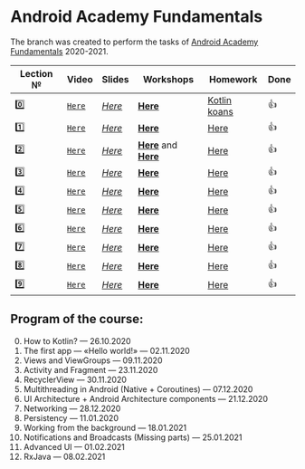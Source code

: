 # Android Academy Fundamentals
The branch was created to perform the tasks of [Android Academy Fundamentals](https://github.com/android-academy-minsk) 2020-2021.

| Lection № | Video | Slides | Workshops | Homework | Done
---|---|---|---|---|---
| :zero: | [`Here`](https://www.youtube.com/watch?v=_clrkv6VL4g) | [*Here*](https://docs.google.com/presentation/d/1Ndgbz6m9ydFFdTu2tXuN2Gussp49f_dnRr6cruwZXDE/edit#slide=id.ga4a15a5964_0_76) | [**Here**](https://github.com/Android-Academy-Global/2020-Fundamentals-Kotlin) | [Kotlin koans](https://play.kotlinlang.org/koans) | :+1:
| :one: | [`Here`](https://www.youtube.com/watch?v=d0944nsdnAg&ab_channel=AndroidAcademyGlobal) |[*Here*](https://docs.google.com/presentation/d/e/2PACX-1vSJH3ethtBzdUUFYS_-CHt4g99RQ9llzJGFO5RUsWDaMjsJwhYzQia23WZ4psU95MMqbt7g4xFGXGkl/pub?start=false&loop=false&delayms=3000&slide=id.ga69feb33e5_1_16) | [**Here**](https://drive.google.com/drive/folders/1AFM8vJzOftXKsiXlQG30BcdpDazjyyc3) | [Here](https://docs.google.com/document/d/e/2PACX-1vTZwbPObJnhMcN5FwTN9uxPZ2kNr8Vu9r07ggzpP2E5M9vzFvzlGyKM-CazwQOQt4QPy3Z_jf-Xa9Ri/pub) | :+1:
| :two: | [`Here`](https://www.youtube.com/watch?v=YPdpIpUeWsw&ab_channel=AndroidAcademyGlobal) |[*Here*](https://docs.google.com/presentation/d/1JR1LFs69fYWrWpy95pVDiwxu6dtwFshz16flkhFwN4w/edit?usp=drive_web&ouid=100062930525414799059) | [**Here**](https://docs.google.com/document/d/e/2PACX-1vRmW3fYdQkM2q43JQuZ2n9yofGg5Ds2bmbTvBp6CA2i6GHsw6_dxHEBhKgHbped3HauB7i97e9XUfFx/pub) and [**Here**](https://docs.google.com/document/d/e/2PACX-1vT8clU216o_NJallydvjFFKbOtzp7tfcedVdypRoWzQ-uzNq3pa2z_9DK8N46xsscLKW_ZqIr9VdWxm/pub) | [Here](https://docs.google.com/document/d/1M4DH6qMoDVYzxJtTjdRCjmn63JrIZE6z3oQFTnQUeVY/edit) | :+1:
| :three: | [`Here`](https://www.youtube.com/watch?v=Gb71h-cEUZs&feature=youtu.be&ab_channel=AndroidAcademyGlobal) |[*Here*](https://docs.google.com/presentation/d/1C09gRP3779Eilcc3LcE2RsaxWyDrjDMEAkdJw_nirsE/edit) | [**Here**](https://drive.google.com/drive/folders/1jp6jcWQLEsMK5ze7IYc29ldD19fOwDpx) | [Here](https://docs.google.com/document/d/e/2PACX-1vRinJc51_6FSPPjN11LvWY8sJmL44uQzeks2wpg-OtptXXhV4I48aGWsHsuVbsHIbPdSB1xfNvQZPJ_/pub) | :+1:
| :four: | [`Here`](https://www.youtube.com/watch?v=7WR0d4bsIIc&ab_channel=AndroidAcademyGlobal) |[*Here*](https://docs.google.com/presentation/d/e/2PACX-1vS_dPsaFLz7RfXSDYPLxyt_iwuuluSGh-5xrrvMTrlm97EvGgjcVc-yP9-yqsIgO7Rzj-2M52RChZEG/pub?start=false&loop=false&delayms=3000&slide=id.g5ff4286019_0_148) | [**Here**](https://drive.google.com/drive/folders/1WbJFskTDk4GOuVfK5QBd-9I8FKjLtGk5) | [Here](https://docs.google.com/document/d/19fnPy3Zh3yMjn1y5HpufL3yZdA6_cdWQFBP-6Z9mYqM/edit) | :+1:
| :five: | [`Here`](https://www.youtube.com/watch?v=iWiSQydw1qk&feature=youtu.be&ab_channel=AndroidAcademyGlobal) |[*Here*](https://docs.google.com/presentation/d/1uunUXtuO7veS1VkSJB5voaZe4alTsV74SRUBVl_5fB4/edit) | [**Here**](https://drive.google.com/drive/folders/1A8qZHL2edV76P28AOek_4SryHQif5Vpi) | [Here](https://docs.google.com/document/d/146nTjhH58N11yfNQLdK92gN0Hfd_P1GqNB9Bg8NH9Do/edit) | :+1:
| :six: | [`Here`](https://www.youtube.com/watch?v=ZOIuKFLwJzA&t=33s&ab_channel=AndroidAcademyGlobal) |[*Here*](about:blank) | [**Here**](https://drive.google.com/drive/folders/1TMGW2XjP4464lLHBFoGD7JYqZ2IeV59U) | [Here](https://docs.google.com/document/d/15FGkJWa4MGWxqhAstjTcodAJyreOUYY7LtfmYDUFOws/edit) | :+1:
| :seven: | [`Here`](https://www.youtube.com/watch?v=7QEW_YUyzBY&ab_channel=AndroidAcademyGlobal) |[*Here*](https://docs.google.com/presentation/d/1DEjXxsx90TlLWp030QOXLcpu2HEFv1pIi4uXzxx_qWk/edit) | [**Here**](https://drive.google.com/drive/folders/1bTSshlHcomOBorYxh8Dy6klFcwmozdLz) | [Here](https://docs.google.com/document/d/1kqNLXs5tsUuTABM0QXR8wmf69PBFS6DF/edit) | :+1:
| :eight: |  [`Here`](https://www.youtube.com/watch?v=5ZBjLvknWFE&ab_channel=AndroidAcademyGlobal) |[*Here*](https://docs.google.com/presentation/d/1lAnIOr2nbMcyZmww_hxqI9_qY6srScvpgVjRxy4ek2Y/edit) | [**Here**](https://drive.google.com/drive/folders/1fSn2bskXc5CofN4wjNrvjYgUahbuOCFh) | [Here](https://docs.google.com/document/d/1IdslLqiD4Y_4nRCVhbkYor5yC3UQIZbc7o0nRkjAubQ/edit) | :+1:
| :nine: |  [`Here`](https://www.youtube.com/watch?v=porIRRPtTaw&feature=youtu.be&ab_channel=AndroidAcademyGlobal) |[*Here*](https://docs.google.com/presentation/d/e/2PACX-1vT7i0JA8pWL-Oo3Lf0p_UUgCU_uogEWdBHsunTKTtNYsN5D3Et-ruyO-zk3qk8vNpY0nF9ROVJKGRCP/pub?start=false&loop=false&delayms=5000&slide=id.g3daa5e59b2_0_2) | [**Here**](https://drive.google.com/drive/folders/1CBTLyqu4CoMFKDvMZBu_te_pwgpMFC4q) | [Here](https://docs.google.com/document/d/e/2PACX-1vSXQnN2z4ahiXb-1ER-fzNc9p24gPaKlcAqv2sOpHfdr6jsJkCBr-Sfryd0rOZuoPPyjXDHyfGH50xY/pub) | :+1:

## Program of the course:
0. How to Kotlin? — 26.10.2020
1. The first app — «Hello world!» — 02.11.2020
2. Views and ViewGroups — 09.11.2020
3. Activity and Fragment — 23.11.2020
4. RecyclerView — 30.11.2020
5. Multithreading in Android (Native + Coroutines) — 07.12.2020
6. UI Architecture + Android Architecture components — 21.12.2020
7. Networking — 28.12.2020
8. Persistency — 11.01.2020
9. Working from the background — 18.01.2021
10. Notifications and Broadcasts (Missing parts) — 25.01.2021
11. Advanced UI — 01.02.2021
12. RxJava — 08.02.2021
